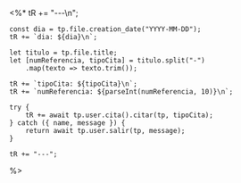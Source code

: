 <%* 
	tR += "---\n"; 

	const dia = tp.file.creation_date("YYYY-MM-DD");
	tR += `dia: ${dia}\n`;

	let titulo = tp.file.title;
	let [numReferencia, tipoCita] = titulo.split("-")
		.map(texto => texto.trim());
	
	tR += `tipoCita: ${tipoCita}\n`;
	tR += `numReferencia: ${parseInt(numReferencia, 10)}\n`;

	try {
		tR += await tp.user.cita().citar(tp, tipoCita);
	} catch ({ name, message }) {
		return await tp.user.salir(tp, message);
	}

	tR += "---";
%>